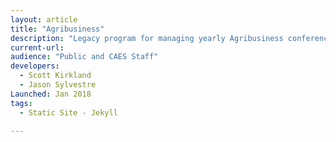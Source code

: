 ```yaml
---
layout: article
title: "Agribusiness"
description: "Legacy program for managing yearly Agribusiness conference, including attendee tracking and materials distribution."
current-url: 
audience: "Public and CAES Staff"
developers:
  - Scott Kirkland
  - Jason Sylvestre
Launched: Jan 2018
tags: 
  - Static Site - Jekyll

---
```

